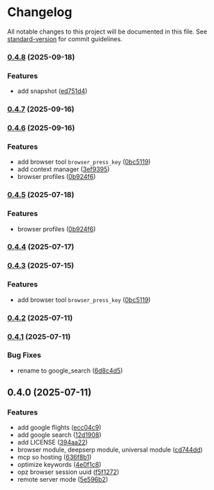 # Changelog

All notable changes to this project will be documented in this file. See [standard-version](https://github.com/conventional-changelog/standard-version) for commit guidelines.

### [0.4.8](https://github.com/scrapeless-ai/scrapeless-mcp-server/compare/v0.4.7...v0.4.8) (2025-09-18)


### Features

* add snapshot ([ed751d4](https://github.com/scrapeless-ai/scrapeless-mcp-server/commit/ed751d4c5fc4cbe1383e86f4b51bb8358e856355))

### [0.4.7](https://github.com/scrapeless-ai/scrapeless-mcp-server/compare/v0.4.6...v0.4.7) (2025-09-16)

### [0.4.6](https://github.com/scrapeless-ai/scrapeless-mcp-server/compare/v0.4.1...v0.4.6) (2025-09-16)


### Features

* add browser tool `browser_press_key` ([0bc5119](https://github.com/scrapeless-ai/scrapeless-mcp-server/commit/0bc5119324e97166e3865ae45cd66991c1d0dcc2))
* add context manager ([3ef9395](https://github.com/scrapeless-ai/scrapeless-mcp-server/commit/3ef9395a27a49d8db7bad389e1cf2bbb3be3b4ed))
* browser profiles ([0b924f6](https://github.com/scrapeless-ai/scrapeless-mcp-server/commit/0b924f6b1587f8a975806f6c191b72711b849665))

### [0.4.5](https://github.com/scrapeless-ai/scrapeless-mcp-server/compare/v0.4.4...v0.4.5) (2025-07-18)


### Features

* browser profiles ([0b924f6](https://github.com/scrapeless-ai/scrapeless-mcp-server/commit/0b924f6b1587f8a975806f6c191b72711b849665))

### [0.4.4](https://github.com/scrapeless-ai/scrapeless-mcp-server/compare/v0.4.3...v0.4.4) (2025-07-17)

### [0.4.3](https://github.com/scrapeless-ai/scrapeless-mcp-server/compare/v0.4.1...v0.4.3) (2025-07-15)


### Features

* add browser tool `browser_press_key` ([0bc5119](https://github.com/scrapeless-ai/scrapeless-mcp-server/commit/0bc5119324e97166e3865ae45cd66991c1d0dcc2))

### [0.4.2](https://github.com/scrapeless-ai/scrapeless-mcp-server/compare/v0.4.1...v0.4.2) (2025-07-11)

### [0.4.1](https://github.com/scrapeless-ai/scrapeless-mcp-server/compare/v0.4.0...v0.4.1) (2025-07-11)


### Bug Fixes

* rename to google_search ([6d8c4d5](https://github.com/scrapeless-ai/scrapeless-mcp-server/commit/6d8c4d5a0ba65c469ddfe1a327217dd8ad71ec4a))

## 0.4.0 (2025-07-11)


### Features

* add google flights ([ecc04c9](https://github.com/scrapeless-ai/scrapeless-mcp-server/commit/ecc04c9c529ffe26b2e427fc779674b93a34b4e2))
* add google search ([12d1908](https://github.com/scrapeless-ai/scrapeless-mcp-server/commit/12d19084c21b79b0d925c2acba784fab2c99e528))
* add LICENSE ([394aa22](https://github.com/scrapeless-ai/scrapeless-mcp-server/commit/394aa22e71cea6d4feffe24028af1797cfcbfaf1))
* browser module, deepserp module, universal module ([cd744dd](https://github.com/scrapeless-ai/scrapeless-mcp-server/commit/cd744dd6c7a7f0e681ee8321642291c0d55d0b8d))
* mcp so hosting ([636f8b1](https://github.com/scrapeless-ai/scrapeless-mcp-server/commit/636f8b1755b355a5c3bbb4b42760798929e20484))
* optimize keywords ([4e0f1c8](https://github.com/scrapeless-ai/scrapeless-mcp-server/commit/4e0f1c814b50cf0ca74139201f85e13d9773ae8a))
* opz browser session uuid ([f5f1272](https://github.com/scrapeless-ai/scrapeless-mcp-server/commit/f5f12729feb8e3284152f14b23daf874f2517c05))
* remote server mode ([5e596b2](https://github.com/scrapeless-ai/scrapeless-mcp-server/commit/5e596b2ea6856ba0e29de3cbb94bbf1e7499af18))
